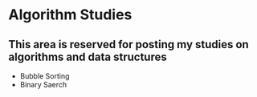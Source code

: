 # Algorithm Studies
## This area is reserved for posting my studies on algorithms and data structures
* Bubble Sorting
* Binary Saerch
